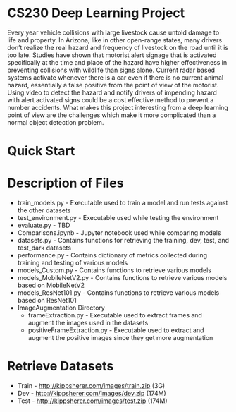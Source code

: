 # CS230 Deep Learning Project
Every year vehicle collisions with large livestock cause untold damage to life and property. In
Arizona, like in other open-range states, many drivers don’t realize the real hazard and frequency of
livestock on the road until it is too late.
Studies have shown that motorist alert signage that is activated specifically at the time and place of the
hazard have higher effectiveness in preventing collisions with wildlife than signs alone. Current radar
based systems activate whenever there is a car even if there is no current animal hazard, essentially a
false positive from the point of view of the motorist.
Using video to detect the hazard and notify drivers of impending hazard with alert activated signs
could be a cost effective method to prevent a number accidents.
What makes this project interesting from a deep learning point of view are the challenges which make
it more complicated than a normal object detection problem.

# Quick Start

# Description of Files
* train_models.py - Executable used to train a model and run tests against the other datasets 
* test_environment.py - Executable used while testing the environment 
* evaluate.py - TBD
&nbsp;   
* Comparisons.ipynb - Jupyter notebook used while comparing models
* datasets.py - Contains functions for retrieving the training, dev, test, and test_dark datasets
* performance.py - Contains dictionary of metrics collected during training and testing of various models
&nbsp;  
* models_Custom.py - Contains functions to retrieve various models
* models_MobileNetV2.py - Contains functions to retrieve various models based on MobileNetV2
* models_ResNet101.py - Contains functions to retrieve various models based on ResNet101
&nbsp;  
* ImageAugmentation Directory
    * frameExtraction.py - Executable used to extract frames and augment the images used in the datasets
    * positiveFrameExtraction.py - Executable used to extract and augment the positive images since they get more augmentation

# Retrieve Datasets
* Train - http://kippsherer.com/images/train.zip (3G)
* Dev - http://kippsherer.com/images/dev.zip (174M)
* Test - http://kippsherer.com/images/test.zip (174M)

